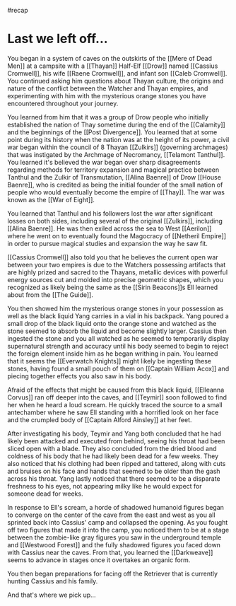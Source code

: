 #recap 
# Last we left off...
You began in a system of caves on the outskirts of the [[Mere of Dead Men]] at a campsite with a [[Thayan]] Half-Elf [[Drow]] named [[Cassius Cromwell]], his wife [[Raene Cromwell]], and infant son [[Caleb Cromwell]]. You continued asking him questions about Thayan culture, the origins and nature of the conflict between the Watcher and Thayan empires, and experimenting with him with the mysterious orange stones you have encountered throughout your journey.

You learned from him that it was a group of Drow people who initially established the nation of Thay sometime during the end of the [[Calamity]] and the beginnings of the [[Post Divergence]]. You learned that at some point during its history when the nation was at the height of its power, a civil war began within the council of 8 Thayan [[Zulkirs]] (governing archmages) that was instigated by the Archmage of Necromancy, [[Telamont Tanthul]]. You learned it's believed the war began over sharp disagreements regarding methods for territory expansion and magical practice between Tanthul and the Zulkir of Transmutation, [[Alina Baenre]] of Drow [[House Baenre]], who is credited as being the initial founder of the small nation of people who would eventually become the empire of [[Thay]]. The war was known as the [[War of Eight]].

You learned that Tanthul and his followers lost the war after significant losses on both sides, including several of the original [[Zulkirs]], including [[Alina Baenre]]. He was then exiled across the sea to West [[Aerilon]] where he went on to eventually found the Magocracy of [[Netheril Empire]] in order to pursue magical studies and expansion the way he saw fit.

[[Cassius Cromwell]] also told you that he believes the current open war between your two empires is due to the Watchers possessing artifacts that are highly prized and sacred to the Thayans, metallic devices with powerful energy sources cut and molded into precise geometric shapes, which you recognized as likely being the same as the [[Sirin Beacons]]s Ell learned about from the [[The Guide]].

You then showed him the mysterious orange stones in your possession as well as the black liquid Yang carries in a vial in his backpack. Yang poured a small drop of the black liquid onto the orange stone and watched as the stone seemed to absorb the liquid and become slightly larger. Cassius then ingested the stone and you all watched as he seemed to temporarily display supernatural strength and accuracy until his body seemed to begin to reject the foreign element inside him as he began writhing in pain. You learned that it seems the [[Everwatch Knights]] might likely be ingesting these stones, having found a small pouch of them on [[Captain William Acox]] and piecing together effects you also saw in his body.

Afraid of the effects that might be caused from this black liquid, [[Elleanna Corvus]] ran off deeper into the caves, and [[Teymir]] soon followed to find her when he heard a loud scream. He quickly traced the source to a small antechamber where he saw Ell standing with a horrified look on her face and the crumpled body of [[Captain Alford Ainsley]] at her feet.

After investigating his body, Teymir and Yang both concluded that he had likely been attacked and executed from behind, seeing his throat had been sliced open with a blade. They also concluded from the dried blood and coldness of his body that he had likely been dead for a few weeks. They also noticed that his clothing had been ripped and tattered, along with cuts and bruises on his face and hands that seemed to be older than the gash across his throat. Yang lastly noticed that there seemed to be a disparate freshness to his eyes, not appearing milky like he would expect for someone dead for weeks.

In response to Ell's scream, a horde of shadowed humanoid figures began to converge on the center of the cave from the east and west as you all sprinted back into Cassius' camp and collapsed the opening. As you fought off two figures that made it into the camp, you noticed them to be at a stage between the zombie-like gray figures you saw in the underground temple and [[Westwood Forest]] and the fully shadowed figures you faced down with Cassius near the caves. From that, you learned the [[Darkweave]] seems to advance in stages once it overtakes an organic form.

You then began preparations for facing off the Retriever that is currently hunting Cassius and his family.

And that's where we pick up...